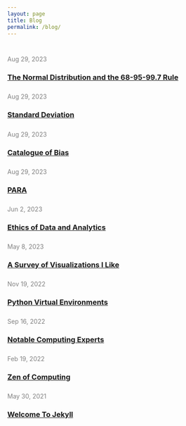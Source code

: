 ```yaml
---
layout: page
title: Blog
permalink: /blog/
---
```






<div style = "margin: 3em auto auto 0;">
    <div style = "margin-bottom: 1.8em">
        <span style="font-size: 14px; color: #828282;">Aug 29, 2023</span>
        <h3><a href="/posts/2023-08-29-normal-68-95-99">The Normal Distribution and the 68-95-99.7 Rule</a></h3>
    </div>
    <div style = "margin-bottom: 1.8em">
        <span style="font-size: 14px; color: #828282;">Aug 29, 2023</span>
        <h3><a href="/posts/2023-08-29-standard-deviation">Standard Deviation</a></h3>
    </div>
    <div style = "margin-bottom: 1.8em">
        <span style="font-size: 14px; color: #828282;">Aug 29, 2023</span>
        <h3><a href="/posts/2023-08-29-catalogue-of-bias">Catalogue of Bias</a></h3>
    </div>
    <div style = "margin-bottom: 1.8em">
        <span style="font-size: 14px; color: #828282;">Aug 29, 2023</span>
        <h3><a href="/posts/2023-08-29-para">PARA</a></h3>
    </div>
    <div style = "margin-bottom: 1.8em">
        <span style="font-size: 14px; color: #828282;">Jun 2, 2023</span>
        <h3><a href="/posts/2023-06-2-ethics-of-data-and-analytics">Ethics of Data and Analytics</a></h3>
    </div>
    <div style = "margin-bottom: 1.8em">
        <span style="font-size: 14px; color: #828282;">May 8, 2023</span>
        <h3><a href="/posts/2023-05-8-vizs-I-like">A Survey of Visualizations I Like</a></h3>
    </div>
    <div style = "margin-bottom: 1.8em">
        <span style="font-size: 14px; color: #828282;">Nov 19, 2022</span>
        <h3><a href="/posts/2022-11-19-python-virtual-environments">Python Virtual Environments</a></h3>
    </div>
    <div style = "margin-bottom: 1.8em">
        <span style="font-size: 14px; color: #828282;">Sep 16, 2022</span>
        <h3><a href="/posts/2022-09-16-notable-computing-experts">Notable Computing Experts</a></h3>
    </div>
    <div style = "margin-bottom: 1.8em">
        <span style="font-size: 14px; color: #828282;">Feb 19, 2022</span>
        <h3><a href="/posts/2022-02-19-zen-of-computing">Zen of Computing</a></h3>
    </div>
    <div style = "margin-bottom: 1.8em">
        <span style="font-size: 14px; color: #828282;">May 30, 2021</span>
        <h3><a href="/posts/2021-05-30-welcome-to-jekyll">Welcome To Jekyll</a></h3>
    </div>
</div>


